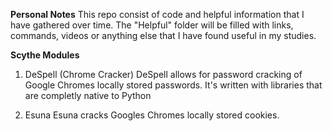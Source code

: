 **Personal Notes**
This repo consist of code and helpful information that I have gathered over time. 
The "Helpful" folder will be filled with links, commands, videos or anything else that I have found useful in my studies.

**Scythe Modules**
1. DeSpell (Chrome Cracker)
DeSpell allows for password cracking of Google Chromes locally stored passwords. It's written with libraries that are completly native to Python

2. Esuna
Esuna cracks Googles Chromes locally stored cookies.